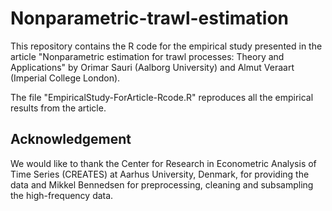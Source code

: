 # Nonparametric-trawl-estimation
This repository contains the R code for the empirical study presented in the article "Nonparametric estimation for trawl processes: Theory and Applications" by Orimar Sauri (Aalborg University) and Almut Veraart (Imperial College London).

The file "EmpiricalStudy-ForArticle-Rcode.R" reproduces all the empirical results from the article.

## Acknowledgement
We would like to thank the Center for Research in Econometric Analysis of Time Series (CREATES) at Aarhus University, Denmark, for providing the data and Mikkel Bennedsen  for preprocessing, cleaning and subsampling the high-frequency data.
